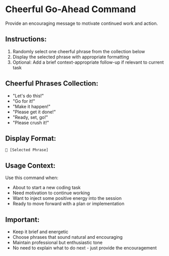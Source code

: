 # Cheerful Go-Ahead Command

Provide an encouraging message to motivate continued work and action.

## Instructions:

1. Randomly select one cheerful phrase from the collection below
2. Display the selected phrase with appropriate formatting
3. Optional: Add a brief context-appropriate follow-up if relevant to current task

## Cheerful Phrases Collection:

- "Let's do this!"
- "Go for it!"
- "Make it happen!"  
- "Please get it done!"
- "Ready, set, go!"
- "Please crush it!"

## Display Format:

```
🚀 [Selected Phrase]

```

## Usage Context:

Use this command when:
- About to start a new coding task
- Need motivation to continue working  
- Want to inject some positive energy into the session
- Ready to move forward with a plan or implementation

## Important:

- Keep it brief and energetic
- Choose phrases that sound natural and encouraging
- Maintain professional but enthusiastic tone
- No need to explain what to do next - just provide the encouragement
